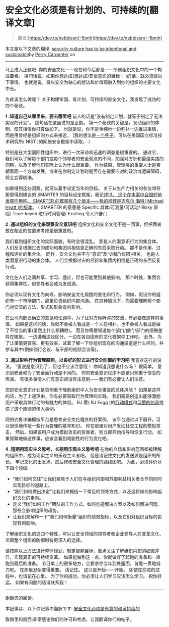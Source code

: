 # 安全文化必须是有计划的、可持续的[翻译文章]

> 原文:[https://dev.to/nabbisen/-1bmh](https://dev.to/nabbisen/--1bmh)

本文是以下文章的翻译:
[security culture has to be intentional and sustainable](https://www.infosecurity-magazine.com/blogs/security-culture-intentional/)by [Perry Carpenter](https://www.infosecurity-magazine.com/profile/perry-carpenter/) on

* * *

马上进入正题吧:
你的安全文化——现在和今后都是——所属组织文化中的一个构成要素。
换句话说，如果你想达成(想达成)安全意识的目标！ )的话，就必须做以下事情。
也就是说，将以安全为轴心的想法和价值观融入到你的组织的主要文化中去。

为此该怎么做呢？
关于构建牢固、有计划、可持续的安全文化，我发现了成功的四个秘诀。

**1 .知道自己从哪里来，要去哪里吧**
前人的话是“没有制定计划，就等于制定了无法实现的计划”。
这句话在这里说的是正鹄。
第一个秘诀的关键是，发动组织的体制，使其相信你打算做如下。
也就是说，你不是单纯地一边弥补一边推进事情，而是用曾经是组织的方式来接近。
(我的想法是[一个例子](https://www.infosecurity-magazine.com/blogs/securing-organizations-human-layer/)，可以在美国国立标准技术研究所( NIST )的网络安全框架中读取。 ）

特别是在大型国际性组织中，进行一次采访和迅速的调查是很重要的。
通过它，我们可以了解每个部门或每个领导者的安全观点的不同，加深对方针和最佳实践的洞察，以及了解他们实际上认为什么很重要。
作为结果，管理层的重要人士是否朝着同一个方向发展，或者在你制定计划时是否存在需要应对的政治或逻辑障碍，将会变得明确。

如果得到这些洞察，就可以着手设定当年的目标。
关于从生产力相关的各位领导那里得到建议的 SMARTER 的目标设定框架，我记述过[。
这个在本案中会很好地发挥作用吧。
SMARTER 的框架有几个版本——我的推荐是](https://www.infosecurity-magazine.com/blogs/security-awareness-smarter/)[迈克尔·海特( Michael Hyatt )的版本](https://michaelhyatt.com/activation-triggers/)。
( SMARTER 的意思是 Specific 具体/可测量/可活动/ Risky 冒险/ Time-keyed 进行时间管理/ Exciting 令人兴奋/ ）

**2 .通过组织的文化来观察安全意识吧**
组织文化和安全文化不是一回事，但把两者放在相近的位置来考虑是很重要的。

我们看到组织文化的实际面貌，有时会很混乱。
那是人的潜意识行为的集合体。
人们反复根据过去的成功和集团内相信是正确的东西采取行动。
那不是作用、过程和评价的集合体。
同样，安全文化并不与“意识”及“训练”(仅限)相关。
也是人类潜意识行动的集合体。
人们会根据过去的经验和集团内相信是正确的东西反复行动。

文化在人们之间共享、学习、适应，但也可能受到其他影响。
那个时候，集团会获得集体性，但领导者会成为发信源。

你必须以现有文化为向导，影响安全文化周围的变化和行为。
例如，假设你的组织有一个市场部门，那里负责组织内部沟通。
在这种情况下，你需要理解那个部门对交流的方法、形式和形象有何影响。

在公司内部已确立的意见和论调中，为了让对方倾听*你的*交流，有必要做这样的事情。
如果是这样的话，你就不会被人看成是一个人在相扑，也不会被人看成是做了不恰当的事(虽然比什么都糟糕)。
而且你需要知道每个部门/部门/部门的细微差异在哪里。
一边遵循这些区分，一边在各自固有的文化框架中工作吧。
此外，为了让事情更容易、更有效率，试着了解一下你组织现有的沟通渠道是什么样的，并参与其中(例如例行会议、与干部的视频会议等)。

**3 .通过影响行为管理原则，以良好的形式进行安全防御的学习吧**
我喜欢这样的说法。
“虽说是意识到了，但也不应该注意哦！
你知道我想说什么吗？
很简单。
意识到安全和为了安全而行动是不同的。
你的安全意识程序不应该只侧重于信息的传递。
有很多事情人们有意识却没有注意到——我们有必要让人们注意。

您的安全意识计划是否侧重于降低组织中人为安全事故的总体风险？
如果是这样的话，为了上述理由，你有必要吸取行为管理的实践。
我们需要创造出能够激励用户采取具体行动的有魅力的体验。
BJ 雾( BJ Fogg )的[行动模式](http://behaviormodel.org/)和[习惯的创造](http://tinyhabits.com/)提供了这个原则的伟大事例。

网络钓鱼诈骗模拟平台是思考安全文化程序的好案例。
该平台通过以下展开，可以很快地传授一些行为管理的基本知识。
你在那里对用户发动社交工程的模拟攻击。
然后，如果该用户成为模拟攻击的受害者，则立即开始指导和恢复行动。
如果频繁地做这件事，应该会看到戏剧性的行为变化吧。

**4 .短期用现实主义思考，长期用乐观主义思考吧**
在你的立场和影响范围都被理解的组织中，成为现实主义的乐观主义者吧。
但是请记住文化的发送源是组织的所长。
牢记文化的出发点，然后修改安全文化管理的路线图吧。
为此，必须评价以下四个领域:

*   “我们如何交往”让我们聚焦于人们在与组织内部和外部利益相关者合作的同时实现目标的道路上。
*   “我们如何做出决定”让我们来概括一下常见的领导方式，以及这将如何影响组织文化的走向。
*   定义“我们如何工作”团队的工作方式、如何创造解决方案以及如何解决问题。 那些会影响组织的趋势。
*   让我们来解释一下“我们如何衡量”组织的绩效指标，以及它们对组织目标的实现有何影响。

了解组织文化的这四个特性，可以让安全领域的领导者和企业领导人在变革文化、巩固整个组织的防御时有更深入的选择。

请按照以上方法进行整体规划，制定智能目标，重点关注了解组织内部的细微差异，实现真正的可持续变革。
如果能做到这一点，你就做好了起跑的准备和一直跑到最后的准备。
节目单上的很多地方，会要求你当年到处露面，首尾一贯地努力吧。
在那里忍耐变得重要。
请记住。
这只是开始——开始。
即使在前进的过程中，也请记在心里。
为了你的成功，你必须让人们学习应该怎么学习。
祝你好运。
如果有问题的话请联系我！

* * *

谢谢您的阅读。

本記事は、以下の記事の翻訳です:
[安全文化必须是有意的和可持续的](https://www.infosecurity-magazine.com/blogs/security-culture-intentional/)

致佩里和凯西:非常感谢你们的许可和考虑，让我翻译你们的帖子。